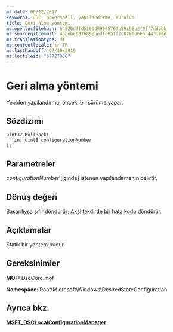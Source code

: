 ```yaml
---
ms.date: 06/12/2017
keywords: DSC, powershell, yapılandırma, Kurulum
title: Geri alma yöntemi
ms.openlocfilehash: 6452bdffd5160d9956576fb59c98e2f9ff7ddbbb
ms.sourcegitcommit: 46bebe692689ebedfe65ff2c828fe666b443198d
ms.translationtype: MT
ms.contentlocale: tr-TR
ms.lasthandoff: 07/10/2019
ms.locfileid: "67727030"
---
```

# <a name="rollback-method"></a>Geri alma yöntemi

Yeniden yapılandırma, önceki bir sürüme yapar.

## <a name="syntax"></a>Sözdizimi

```mof
uint32 RollBack(
  [in] uint8 configurationNumber
);
```

## <a name="parameters"></a>Parametreler

*configurationNumber* \[içinde\] istenen yapılandırmanın belirtir.

## <a name="return-value"></a>Dönüş değeri

Başarılıysa sıfır döndürür; Aksi takdirde bir hata kodu döndürür.

## <a name="remarks"></a>Açıklamalar

Statik bir yöntem budur.

## <a name="requirements"></a>Gereksinimler

**MOF:** DscCore.mof

**Namespace**: Root\Microsoft\Windows\DesiredStateConfiguration

## <a name="see-also"></a>Ayrıca bkz.

[**MSFT_DSCLocalConfigurationManager**](msft-dsclocalconfigurationmanager.md)
